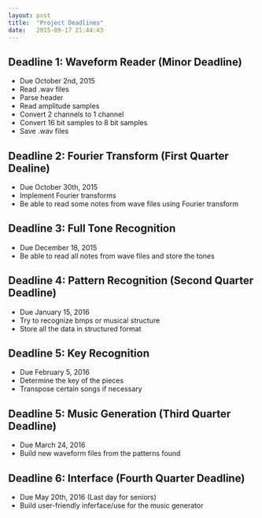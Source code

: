 ```yaml
---
layout: post
title:  "Project Deadlines"
date:   2015-09-17 21:44:43
---
```


## Deadline 1: Waveform Reader (Minor Deadline)

- Due October 2nd, 2015
- Read .wav files
- Parse header
- Read amplitude samples
- Convert 2 channels to 1 channel
- Convert 16 bit samples to 8 bit samples
- Save .wav files

## Deadline 2: Fourier Transform (First Quarter Dealine)

- Due October 30th, 2015
- Implement Fourier transforms
- Be able to read some notes from wave files using Fourier transform

## Deadline 3: Full Tone Recognition

- Due December 18, 2015
- Be able to read all notes from wave files and store the tones

## Deadline 4: Pattern Recognition (Second Quarter Deadline)

- Due January 15, 2016
- Try to recognize bmps or musical structure
- Store all the data in structured format

## Deadline 5: Key Recognition

- Due February 5, 2016
- Determine the key of the pieces
- Transpose certain songs if necessary

## Deadline 5: Music Generation (Third Quarter Deadline)

- Due March 24, 2016
- Build new waveform files from the patterns found

## Deadline 6: Interface (Fourth Quarter Deadline)

- Due May 20th, 2016 (Last day for seniors)
- Build user-friendly inferface/use for the music generator

